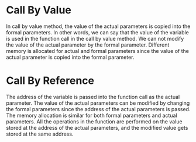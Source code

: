 # Call By Value
In call by value method, the value of the actual parameters is copied into the formal parameters. In other words, we can say that the value of the variable is used in the function call in the call by value method. We can not modify the value of the actual parameter by the formal parameter. Different memory is allocated for actual and formal parameters since the value of the actual parameter is copied into the formal parameter.
#  Call By Reference
The address of the variable is passed into the function call as the actual parameter. The value of the actual parameters can be modified by changing the formal parameters since the address of the actual parameters is passed. The memory allocation is similar for both formal parameters and actual parameters. All the operations in the function are performed on the value stored at the address of the actual parameters, and the modified value gets stored at the same address.
